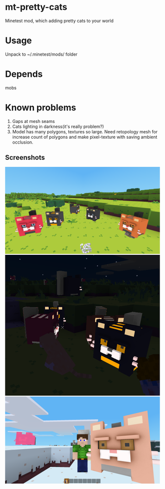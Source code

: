 # mt-pretty-cats
Minetest mod, which adding pretty cats to your world

# Usage
Unpack to ~/.minetest/mods/ folder

# Depends
mobs

# Known problems
1. Gaps at mesh seams
2. Cats lighting in darkness(it's really problem?)
3. Model has many polygons, textures so large. Need retopology mesh for increase count of polygons and make pixel-texture with saving ambient occlusion.

## Screenshots
![Cats](./screenshots/1.png "Cats")
![Cats in darkness](./screenshots/2.png "Cats in darkess")
![Big pussy](./screenshots/3.png "Big pussy")
